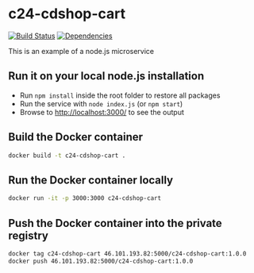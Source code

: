# c24-cdshop-cart

[![Build Status](https://travis-ci.org/c24-microws-jan/c24-cdshop-cart.svg)](https://travis-ci.org/c24-microws-jan/c24-cdshop-cart)
[![Dependencies](https://david-dm.org/c24-microws-jan/c24-cdshop-cart.svg)](https://david-dm.org/badges/shields)

This is an example of a node.js microservice

## Run it on your local node.js installation

* Run `npm install` inside the root folder to restore all packages
* Run the service with `node index.js` (or `npm start`)
* Browse to [http://localhost:3000/](http://localhost:3000/) to see the output

## Build the Docker container

~~~ sh
docker build -t c24-cdshop-cart .
~~~

## Run the Docker container locally

~~~ sh
docker run -it -p 3000:3000 c24-cdshop-cart
~~~

## Push the Docker container into the private registry

~~~ sh
docker tag c24-cdshop-cart 46.101.193.82:5000/c24-cdshop-cart:1.0.0
docker push 46.101.193.82:5000/c24-cdshop-cart:1.0.0
~~~
